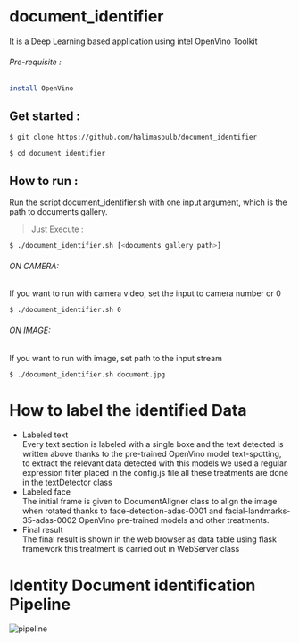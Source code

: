 # document_identifier
It is a Deep Learning based application using intel OpenVino Toolkit
###### Pre-requisite :
```bash
install OpenVino
```
## Get started :
```bash
$ git clone https://github.com/halimasoulb/document_identifier
```
```bash
$ cd document_identifier
```
## How to run :
Run the script document_identifier.sh with one input argument, which is the path to documents gallery.
>Just Execute :
```bash
$ ./document_identifier.sh [<documents gallery path>]
```
###### ON CAMERA:
If you want to run with camera video, set the input to camera number or 0
```bash
$ ./document_identifier.sh 0
```
######  ON IMAGE: 
If you want to run with image, set path to the input stream
```bash
$ ./document_identifier.sh document.jpg
```
# How to label the identified Data
- Labeled text \
  Every text section is labeled with a single boxe and the text detected is written above thanks to the pre-trained OpenVino model text-spotting, to extract the relevant data detected with this models we used a regular expression filter placed in the config.js file all these treatments are done in the textDetector class
- Labeled face \
  The initial frame is given to DocumentAligner class to align the image when rotated thanks to face-detection-adas-0001 and facial-landmarks-35-adas-0002 OpenVino pre-trained models and other treatments.
- Final result \
  The final result is shown in the web browser  as data table using flask framework this treatment is carried out in WebServer class
  
# Identity Document identification Pipeline
![pipeline](https://user-images.githubusercontent.com/47951591/96708202-ccf8ae00-1390-11eb-8aab-51fd9bef8042.PNG)
  
  







